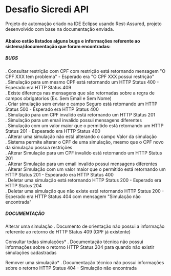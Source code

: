 # Desafio Sicredi API

Projeto de automação criado na IDE Eclipse usando Rest-Assured, projeto desenvolvido com base na documentação enviada.



#### Abaixo estão listados alguns bugs e informações referente ao sistema/documentação que foram encontradas:

##### ***BUGS***
. Consultar restrição com CPF com restrição está retornando mensagem "O CPF XXX tem problema" - Esperado era "O CPF XXX possui restrição"<br/>
. Simulação para um mesmo CPF está retornando um HTTP Status 400 - Esperado era HTTP Status 409<br/>
. Existe diferença nas mensagens que são retornadas sobre a regra de campos obrigatorios (Ex. Sem Email e Sem Nome)<br/>
. Criar simulação sem enviar o campo Seguro está retornando um HTTP Status 500 - Esperado era HTTP Status 400<br/>
. Simulação para um CPF invalido está retornando um HTTP Status 201<br/>
. Simulação para um email invalido possui mensagens diferentes<br/>
. Simulação com um valor maior que o permitido está retornando um HTTP Status 201 - Espearado era HTTP Status 400<br/>
. Alterar uma simulação não está alterando o campo Valor da simulação<br/>
. Sistema permite alterar o CPF de uma simulação, mesmo que o CPF novo da simulação possua restrições<br/>
. Alterar Simulação para um CPF invalido está retornando um HTTP Status 201<br/>
. Alterar Simulação para um email invalido possui mensagens diferentes<br/>
. Alterar Simulação com um valor maior que o permitido está retornando um HTTP Status 201 - Espearado era HTTP Status 400<br/>
. Deletar uma simulação está retornando HTTP Status 200 - Esperado era HTTP Status 204<br/>
. Deletar uma simulação que não existe está retornando HTTP Status 200 - Esperado era HTTP Status 404 com mensagem "Simulação não encontrada"<br/>

##### ***DOCUMENTAÇÃO***

Alterar uma simulação
. Documento de orientação não possui a informação referente ao retorno de HTTP Status 409 (CPF já existente)<br/>

Consultar todas simulações*
. Documentação técnica não possui informações sobre o retorno HTTP Status 204 para quando não existir simulações cadastradas<br/>

Remover uma simulação*
. Documentação técnico não possui informações sobre o retorno HTTP Status 404 - Simulação não encontrada<br/>
